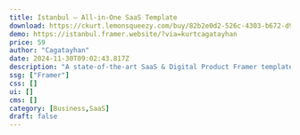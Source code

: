 ```yaml
---
title: Istanbul — All-in-One SaaS Template
download: https://ckurt.lemonsqueezy.com/buy/82b2e0d2-526c-4303-b672-d98ff36a59ae
demo: https://istanbul.framer.website/?via=kurtcagatayhan
price: 59
author: "Cagatayhan"
date: 2024-11-30T09:02:43.817Z
description: "A state-of-the-art SaaS & Digital Product Framer template crafted for the success of small businesses, startups, and digital product owners! Unleash your creative genius effortlessly as you tailor this captivating mini"
ssg: ["Framer"]
css: []
ui: []
cms: []
category: [Business,SaaS]
draft: false
---
```

